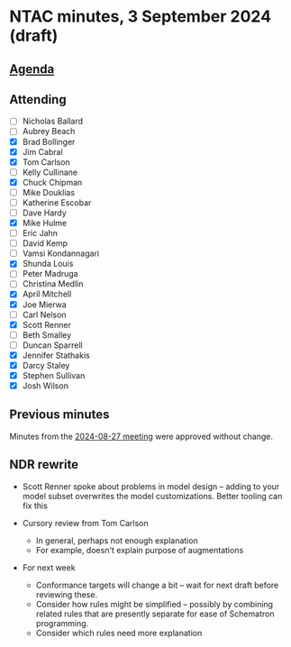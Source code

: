 # NTAC minutes, 3 September 2024 (draft)

## [Agenda](2024-09-03-agenda.md)

## Attending

- [ ] Nicholas Ballard
- [ ] Aubrey Beach
- [x] Brad Bollinger
- [x] Jim Cabral
- [X] Tom Carlson
- [ ] Kelly Cullinane
- [X] Chuck Chipman
- [ ] Mike Douklias
- [ ] Katherine Escobar
- [ ] Dave Hardy
- [x] Mike Hulme
- [ ] Eric Jahn
- [ ] David Kemp
- [ ] Vamsi Kondannagari
- [x] Shunda Louis
- [ ] Peter Madruga
- [ ] Christina Medlin
- [x] April Mitchell
- [X] Joe Mierwa
- [ ] Carl Nelson
- [x] Scott Renner
- [ ] Beth Smalley
- [ ] Duncan Sparrell
- [x] Jennifer Stathakis
- [x] Darcy Staley
- [x] Stephen Sullivan
- [x] Josh Wilson

## Previous minutes

Minutes from the [2024-08-27 meeting](2024-08-27-minutes.md) were approved without change.

## NDR rewrite
- Scott Renner spoke about problems in model design – adding to your model subset overwrites the model customizations.  Better tooling can fix this
- Cursory review from Tom Carlson
  - In general, perhaps not enough explanation
  - For example, doesn't explain purpose of augmentations

- For next week
  - Conformance targets will change a bit – wait for next draft before reviewing these.
  - Consider how rules might be simplified – possibly by combining related rules that are presently separate for ease of Schematron programming.
  - Consider which rules need more explanation

